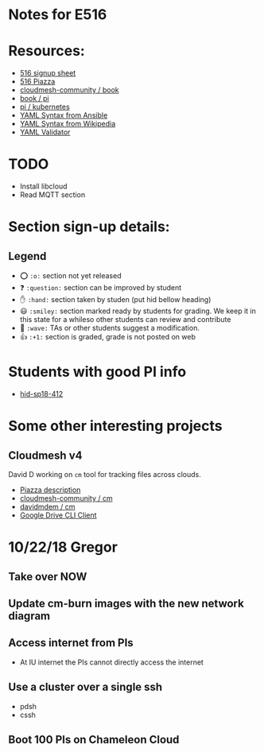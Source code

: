 # Notes for E516

# Resources:

* [516 signup sheet](https://docs.google.com/spreadsheets/d/1muSL3jbAiydonj5vX3X4nVOCOpxG9OgczP1dCwh85dw/edit#gid=0)
* [516 Piazza](https://piazza.com/class/jgxybbf5rnx5qd)
* [cloudmesh-community / book](https://github.com/cloudmesh-community/book)
* [book / pi](https://github.com/cloudmesh-community/book/tree/master/chapters/pi)
* [pi / kubernetes](https://github.com/cloudmesh-community/book/tree/master/chapters/pi/kubernetes)
* [YAML Syntax from Ansible](https://docs.ansible.com/ansible/latest/reference_appendices/YAMLSyntax.html)
* [YAML Syntax from Wikipedia](https://en.wikipedia.org/wiki/YAML)
* [YAML Validator](https://codebeautify.org/yaml-validator)

# TODO
* Install libcloud
* Read MQTT section

# Section sign-up details:
## Legend
 * :o: `:o:` section not yet released
 * :question: `:question:` section can be improved by student
 * :hand: `:hand:` section taken by studen (put hid bellow heading)
 * :smiley: `:smiley:` section marked ready by students for grading. We keep it in this
   state for a whileso other students can review and contribute
 * :wave: `:wave:` TAs or other students suggest a modification.
 * :+1: `:+1:` section is graded, grade is not posted on web 

# Students with good PI info

* [hid-sp18-412](https://github.com/cloudmesh-community/hid-sp18-412)

# Some other interesting projects

## Cloudmesh v4
David D working on `cm` tool for tracking files across clouds.
* [Piazza description](https://piazza.com/class/jgxybbf5rnx5qd?cid=142)
* [cloudmesh-community / cm](https://github.com/cloudmesh-community/cm)
* [davidmdem / cm](https://github.com/cloudmesh-community/cm)
* [Google Drive CLI Client](https://github.com/prasmussen/gdrive)

# 10/22/18 Gregor

## Take over NOW
## Update cm-burn images with the new network diagram
## Access internet from PIs
  * At IU internet the PIs cannot directly access the internet
## Use a cluster over a single ssh
  * pdsh
  * cssh
## Boot 100 PIs on Chameleon Cloud


